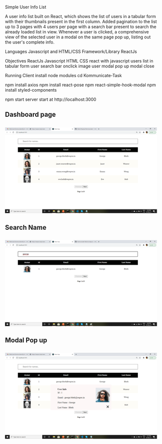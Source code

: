 Simple User Info List

A user info list built on React, which shows the list of users in 
a tabular form  with their thumbnails present in the first column.
Added pagination to the list up to 3 pages with 4 users per page 
with a search bar present to search the already loaded list in view.
Whenever a user is clicked, a comprehensive view of the selected user
in a modal on the same page pop up, listing out the user's complete info. 

Languages Javascript and HTML/CSS
Framework/Library ReactJs

Objectives ReactJs Javascript HTML CSS
react with javascript
users list in tabular form
user search bar
onclick image user modal pop up
modal close

Running Client
install node modules
cd Kommunicate-Task

npm install axios
npm install react-pose
npm react-simple-hook-modal
npm install styled-components

npm start
server start at http://localhost:3000


<h2>Dashboard page<h2>
<p align="center">
     <img src="https://github.com/Wahid-Mujawar/Kommunicate-Task/blob/master/src/snaps/dashboard.jpg" width="600px" />
</p>

<h2>Search Name<h2>
<p align="center">
     <img src="https://github.com/Wahid-Mujawar/Kommunicate-Task/blob/master/src/snaps/search.jpg" width="600px" />
</p>

<h2>Modal Pop up<h2>
<p align="center">
     <img src="https://github.com/Wahid-Mujawar/Kommunicate-Task/blob/master/src/snaps/Modal.jpg" width="600px" />
</p>